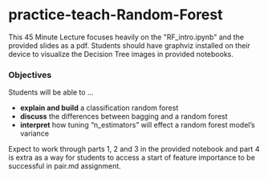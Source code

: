 # practice-teach-Random-Forest

This 45 Minute Lecture focuses heavily on the "RF_intro.ipynb" and the provided slides as a pdf. Students should have graphviz installed on their device to visualize the Decision Tree images in provided notebooks. 

### Objectives

Students will be able to ... 

- **explain and build** a classification random forest
- **discuss** the differences between bagging and a random forest
- **interpret** how tuning “n_estimators” will effect a random forest model’s variance

Expect to work through parts 1, 2 and 3 in the provided notebook and part 4 is extra as a way for students to access a start of feature importance to be successful in pair.md assignment. 

